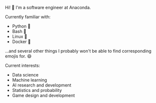 Hi! 👋 I'm a software engineer at Anaconda.

Currently familiar with:
- Python 🐍
- Bash 🐚
- Linux 🐧
- Docker 🐋

...and several other things I probably won't be able to find corresponding emojis for. 😄

Current interests:
- Data science
- Machine learning
- AI research and development
- Statistics and probability
- Game design and development
